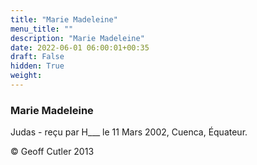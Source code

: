 ```yaml
---
title: "Marie Madeleine"
menu_title: ""
description: "Marie Madeleine"
date: 2022-06-01 06:00:01+00:35
draft: False
hidden: True
weight:
---
```

### Marie Madeleine

Judas - reçu par H___  le 11 Mars 2002, Cuenca, Équateur.



© Geoff Cutler 2013